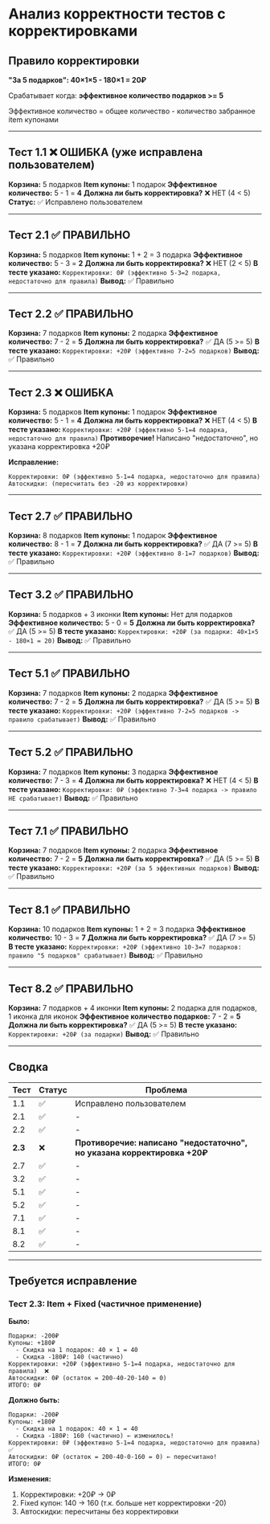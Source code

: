 # Анализ корректности тестов с корректировками

## Правило корректировки
**"За 5 подарков": 40×1×5 - 180×1 = 20₽**

Срабатывает когда: **эффективное количество подарков >= 5**

Эффективное количество = общее количество - количество забранное item купонами

---

## Тест 1.1 ❌ ОШИБКА (уже исправлена пользователем)
**Корзина:** 5 подарков
**Item купоны:** 1 подарок
**Эффективное количество:** 5 - 1 = **4**
**Должна ли быть корректировка?** ❌ НЕТ (4 < 5)
**Статус:** ✅ Исправлено пользователем

---

## Тест 2.1 ✅ ПРАВИЛЬНО
**Корзина:** 5 подарков
**Item купоны:** 1 + 2 = 3 подарка
**Эффективное количество:** 5 - 3 = **2**
**Должна ли быть корректировка?** ❌ НЕТ (2 < 5)
**В тесте указано:** `Корректировки: 0₽ (эффективно 5-3=2 подарка, недостаточно для правила)`
**Вывод:** ✅ Правильно

---

## Тест 2.2 ✅ ПРАВИЛЬНО
**Корзина:** 7 подарков
**Item купоны:** 2 подарка
**Эффективное количество:** 7 - 2 = **5**
**Должна ли быть корректировка?** ✅ ДА (5 >= 5)
**В тесте указано:** `Корректировки: +20₽ (эффективно 7-2=5 подарков)`
**Вывод:** ✅ Правильно

---

## Тест 2.3 ❌ ОШИБКА
**Корзина:** 5 подарков
**Item купоны:** 1 подарок
**Эффективное количество:** 5 - 1 = **4**
**Должна ли быть корректировка?** ❌ НЕТ (4 < 5)
**В тесте указано:** `Корректировки: +20₽ (эффективно 5-1=4 подарка, недостаточно для правила)`
**Противоречие!** Написано "недостаточно", но указана корректировка +20₽

**Исправление:**
```
Корректировки: 0₽ (эффективно 5-1=4 подарка, недостаточно для правила)
Автоскидки: (пересчитать без -20 из корректировки)
```

---

## Тест 2.7 ✅ ПРАВИЛЬНО
**Корзина:** 8 подарков
**Item купоны:** 1 подарок
**Эффективное количество:** 8 - 1 = **7**
**Должна ли быть корректировка?** ✅ ДА (7 >= 5)
**В тесте указано:** `Корректировки: +20₽ (эффективно 8-1=7 подарков)`
**Вывод:** ✅ Правильно

---

## Тест 3.2 ✅ ПРАВИЛЬНО
**Корзина:** 5 подарков + 3 иконки
**Item купоны:** Нет для подарков
**Эффективное количество:** 5 - 0 = **5**
**Должна ли быть корректировка?** ✅ ДА (5 >= 5)
**В тесте указано:** `Корректировки: +20₽ (за подарки: 40×1×5 - 180×1 = 20)`
**Вывод:** ✅ Правильно

---

## Тест 5.1 ✅ ПРАВИЛЬНО
**Корзина:** 7 подарков
**Item купоны:** 2 подарка
**Эффективное количество:** 7 - 2 = **5**
**Должна ли быть корректировка?** ✅ ДА (5 >= 5)
**В тесте указано:** `Корректировки: +20₽ (эффективно 7-2=5 подарков -> правило срабатывает)`
**Вывод:** ✅ Правильно

---

## Тест 5.2 ✅ ПРАВИЛЬНО
**Корзина:** 7 подарков
**Item купоны:** 3 подарка
**Эффективное количество:** 7 - 3 = **4**
**Должна ли быть корректировка?** ❌ НЕТ (4 < 5)
**В тесте указано:** `Корректировки: 0₽ (эффективно 7-3=4 подарка -> правило НЕ срабатывает)`
**Вывод:** ✅ Правильно

---

## Тест 7.1 ✅ ПРАВИЛЬНО
**Корзина:** 7 подарков
**Item купоны:** 2 подарка
**Эффективное количество:** 7 - 2 = **5**
**Должна ли быть корректировка?** ✅ ДА (5 >= 5)
**В тесте указано:** `Корректировки: +20₽ (за 5 эффективных подарков)`
**Вывод:** ✅ Правильно

---

## Тест 8.1 ✅ ПРАВИЛЬНО
**Корзина:** 10 подарков
**Item купоны:** 1 + 2 = 3 подарка
**Эффективное количество:** 10 - 3 = **7**
**Должна ли быть корректировка?** ✅ ДА (7 >= 5)
**В тесте указано:** `Корректировки: +20₽ (эффективно 10-3=7 подарков: правило "5 подарков" срабатывает)`
**Вывод:** ✅ Правильно

---

## Тест 8.2 ✅ ПРАВИЛЬНО
**Корзина:** 7 подарков + 4 иконки
**Item купоны:** 2 подарка для подарков, 1 иконка для иконок
**Эффективное количество подарков:** 7 - 2 = **5**
**Должна ли быть корректировка?** ✅ ДА (5 >= 5)
**В тесте указано:** `Корректировки: +20₽ (за подарки)`
**Вывод:** ✅ Правильно

---

## Сводка

| Тест | Статус | Проблема |
|------|--------|----------|
| 1.1 | ✅ | Исправлено пользователем |
| 2.1 | ✅ | - |
| 2.2 | ✅ | - |
| **2.3** | ❌ | **Противоречие: написано "недостаточно", но указана корректировка +20₽** |
| 2.7 | ✅ | - |
| 3.2 | ✅ | - |
| 5.1 | ✅ | - |
| 5.2 | ✅ | - |
| 7.1 | ✅ | - |
| 8.1 | ✅ | - |
| 8.2 | ✅ | - |

---

## Требуется исправление

### Тест 2.3: Item + Fixed (частичное применение)

**Было:**
```
Подарки: -200₽
Купоны: +180₽
  - Скидка на 1 подарок: 40 × 1 = 40
  - Скидка -180₽: 140 (частично)
Корректировки: +20₽ (эффективно 5-1=4 подарка, недостаточно для правила)  ❌
Автоскидки: 0₽ (остаток = 200-40-20-140 = 0)
ИТОГО: 0₽
```

**Должно быть:**
```
Подарки: -200₽
Купоны: +180₽
  - Скидка на 1 подарок: 40 × 1 = 40
  - Скидка -180₽: 160 (частично) ← изменилось!
Корректировки: 0₽ (эффективно 5-1=4 подарка, недостаточно для правила)  ✅
Автоскидки: 0₽ (остаток = 200-40-0-160 = 0) ← пересчитано!
ИТОГО: 0₽
```

**Изменения:**
1. Корректировки: +20₽ → 0₽
2. Fixed купон: 140 → 160 (т.к. больше нет корректировки -20)
3. Автоскидки: пересчитаны без корректировки
